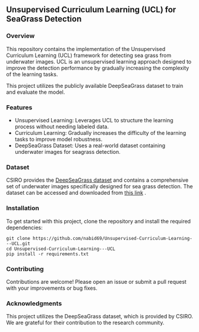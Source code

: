 ## Unsupervised Curriculum Learning (UCL) for SeaGrass Detection
### Overview
This repository contains the implementation of the Unsupervised Curriculum Learning (UCL) framework for detecting sea grass from underwater images. UCL is an unsupervised learning approach designed to improve the detection performance by gradually increasing the complexity of the learning tasks.

This project utilizes the publicly available DeepSeaGrass dataset to train and evaluate the model.

### Features
* Unsupervised Learning: Leverages UCL to structure the learning process without needing labeled data.
* Curriculum Learning: Gradually increases the difficulty of the learning tasks to improve model robustness.
* DeepSeaGrass Dataset: Uses a real-world dataset containing underwater images for seagrass detection.

### Dataset
CSIRO provides the [DeepSeaGrass dataset](https://data.csiro.au/collection/csiro:47653v1?redirected=true) and contains a comprehensive set of underwater images specifically designed for sea grass detection. The dataset can be accessed and downloaded from [this link](https://data.csiro.au/collection/csiro:47653v1?redirected=true) .

### Installation
To get started with this project, clone the repository and install the required dependencies:
```
git clone https://github.com/nabid69/Unsupervised-Curriculum-Learning---UCL.git
cd Unsupervised-Curriculum-Learning---UCL
pip install -r requirements.txt
```

### Contributing
Contributions are welcome! Please open an issue or submit a pull request with your improvements or bug fixes.

### Acknowledgments
This project utilizes the DeepSeaGrass dataset, which is provided by CSIRO. We are grateful for their contribution to the research community.
